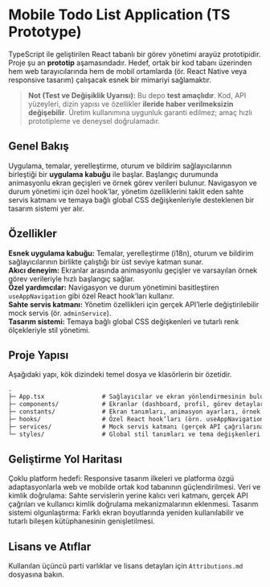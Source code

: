 # Mobile Todo List Application (TS Prototype)

TypeScript ile geliştirilen React tabanlı bir görev yönetimi arayüz prototipidir. Proje şu an **prototip** aşamasındadır. Hedef, ortak bir kod tabanı üzerinden hem web tarayıcılarında hem de mobil ortamlarda (ör. React Native veya responsive tasarım) çalışacak esnek bir mimariyi sağlamaktır.

> **Not (Test ve Değişiklik Uyarısı):** Bu depo **test amaçlıdır**. Kod, API yüzeyleri, dizin yapısı ve özellikler **ileride haber verilmeksizin değişebilir**. Üretim kullanımına uygunluk garanti edilmez; amaç hızlı prototipleme ve deneysel doğrulamadır.

## Genel Bakış

Uygulama, temalar, yerelleştirme, oturum ve bildirim sağlayıcılarının birleştiği bir **uygulama kabuğu** ile başlar. Başlangıç durumunda animasyonlu ekran geçişleri ve örnek görev verileri bulunur. Navigasyon ve durum yönetimi için özel hook’lar, yönetim özelliklerini taklit eden sahte servis katmanı ve temaya bağlı global CSS değişkenleriyle desteklenen bir tasarım sistemi yer alır.

## Özellikler

**Esnek uygulama kabuğu:** Temalar, yerelleştirme (i18n), oturum ve bildirim sağlayıcılarının birlikte çalıştığı bir üst seviye katman sunar.  
**Akıcı deneyim:** Ekranlar arasında animasyonlu geçişler ve varsayılan örnek görev verileriyle hızlı başlangıç sağlar.  
**Özel yardımcılar:** Navigasyon ve durum yönetimini basitleştiren `useAppNavigation` gibi özel React hook’ları kullanır.  
**Sahte servis katmanı:** Yönetim özellikleri için gerçek API’lerle değiştirilebilir mock servis (ör. `adminService`).  
**Tasarım sistemi:** Temaya bağlı global CSS değişkenleri ve tutarlı renk ölçekleriyle stil yönetimi.

## Proje Yapısı

Aşağıdaki yapı, kök dizindeki temel dosya ve klasörlerin bir özetidir.

```txt
.
├─ App.tsx                # Sağlayıcılar ve ekran yönlendirmesinin bulunduğu giriş noktası
├─ components/            # Ekranlar (dashboard, profil, görev detayları vb.) ve temel UI bileşenleri
├─ constants/             # Ekran tanımları, animasyon ayarları, örnek görev verileri
├─ hooks/                 # Özel React hook’ları (örn. useAppNavigation)
├─ services/              # Mock servis katmanı (gerçek API çağrılarına evrilecek)
└─ styles/                # Global stil tanımları ve tema değişkenleri

```

## Geliştirme Yol Haritası

Çoklu platform hedefi: Responsive tasarım ilkeleri ve platforma özgü adaptasyonlarla web ve mobilde ortak kod tabanının güçlendirilmesi.
Veri ve kimlik doğrulama: Sahte servislerin yerine kalıcı veri katmanı, gerçek API çağrıları ve kullanıcı kimlik doğrulama mekanizmalarının eklenmesi.
Tasarım sistemi olgunlaştırma: Farklı ekran boyutlarında yeniden kullanılabilir ve tutarlı bileşen kütüphanesinin genişletilmesi.

## Lisans ve Atıflar

Kullanılan üçüncü parti varlıklar ve lisans detayları için `Attributions.md` dosyasına bakın.

